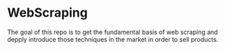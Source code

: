 # WebScraping
The goal of this repo is to get the fundamental basis of web scraping and depply introduce those techniques in the market in order to sell products.
